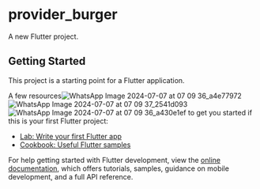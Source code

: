 # provider_burger

A new Flutter project.

## Getting Started

This project is a starting point for a Flutter application.

A few resources![WhatsApp Image 2024-07-07 at 07 09 36_a4e77972](https://github.com/Raneem777/provider_burger/assets/126328470/83c46e98-9336-4a4f-ac25-8689647fae62)
![WhatsApp Image 2024-07-07 at 07 09 37_2541d093](https://github.com/Raneem777/provider_burger/assets/126328470/49d3832e-05cc-43bf-a778-d22acc6e7f22)
![WhatsApp Image 2024-07-07 at 07 09 36_a430e1ef](https://github.com/Raneem777/provider_burger/assets/126328470/7cfad03d-daa6-4630-b046-c8b7e5696434)
 to get you started if this is your first Flutter project:

- [Lab: Write your first Flutter app](https://docs.flutter.dev/get-started/codelab)
- [Cookbook: Useful Flutter samples](https://docs.flutter.dev/cookbook)

For help getting started with Flutter development, view the
[online documentation](https://docs.flutter.dev/), which offers tutorials,
samples, guidance on mobile development, and a full API reference.

